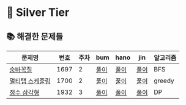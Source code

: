 # 🥈 Silver Tier


## 📚 해결한 문제들

| 문제명 | 번호 | 주차 | bum | hano | jin | 알고리즘 |
|--------|------|------|-----|------|-----|------|
| [숨바꼭질](https://www.acmicpc.net/problem/1697) | 1697 | 2 | [풀이](https://github.com/C/1697) | [풀이](https://github.com/C/1697) | [풀이](https://github.com/C/1697) | BFS |
| [멀티탭 스케줄링](https://www.acmicpc.net/problem/1700) | 1700 | 2 | [풀이](https://github.com/D/1700) | [풀이](https://github.com/D/1700) | [풀이](https://github.com/D/1700) | greedy |
| [정수 삼각형](https://www.acmicpc.net/problem/1932) | 1932 | 3 | [풀이](https://github.com/E/1932) | [풀이](https://github.com/E/1932) | [풀이](https://github.com/E/1932) | DP |
